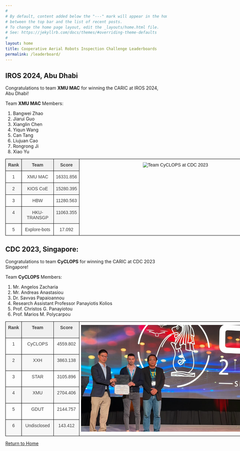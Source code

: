 ```yaml
---
#
# By default, content added below the "---" mark will appear in the home page
# between the top bar and the list of recent posts.
# To change the home page layout, edit the _layouts/home.html file.
# See: https://jekyllrb.com/docs/themes/#overriding-theme-defaults
#
layout: home
title: Cooperative Aerial Robots Inspection Challenge Leaderboards
permalink: /leaderboard/
---
```


## IROS 2024, Abu Dhabi

Congratulations to team **XMU MAC** for winning the CARIC at IROS 2024, Abu Dhabi!

Team **XMU MAC** Members:<br/>
 1. Bangwei Zhao <br/>
 2. Jiarui Guo<br/>
 3. Xianglin Chen<br/>
 4. Yiqun Wang<br/>
 5. Can Tang<br/>
 6. Liujuan Cao<br/>
 7. Rongrong Ji<br/>
 8. Xiao Yu<br/>

<style type="text/css">
.tg  {border-collapse:collapse;border-spacing:0;}
.tg td{border-color:black;border-style:solid;border-width:1px;font-family:Arial, sans-serif;font-size:14px;
  overflow:hidden;padding:10px 5px;word-break:normal;}
.tg th{border-color:black;border-style:solid;border-width:1px;font-family:Arial, sans-serif;font-size:14px;
  font-weight:normal;overflow:hidden;padding:10px 5px;word-break:normal;}
.tg .tg-kh82{background-color:#FDFDFD;border-color:#000000;color:#3F3F3F;text-align:center;vertical-align:top}
.tg .tg-k9d3{background-color:#F0F0F0;border-color:#000000;color:#3F3F3F;font-weight:bold;text-align:center;vertical-align:top}
.tg .tg-smba{background-color:#F7F7F7;color:#3F3F3F;text-align:center;vertical-align:top}
.tg .tg-m557{background-color:#F7F7F7;border-color:#000000;color:#3F3F3F;text-align:center;vertical-align:top}
.tg .tg-0lax{text-align:center;vertical-align:top}
</style>
<table class="tg" style="undefined;table-layout: fixed; width: 1000px"><colgroup>
<col style="width: 50px">
<col style="width: 100px">
<col style="width: 80px">
<col style="width: 600px">
</colgroup>
<thead>
  <tr>
    <th class="tg-k9d3">Rank</th>
    <th class="tg-k9d3">Team</th>
    <th class="tg-k9d3">Score</th>
    <th class="tg-0lax" rowspan="6"> <img src="../docs/mbs_trimmed_spedup.gif" width="100%" alt="Team CyCLOPS at CDC 2023">  </th>
  </tr>
  <tr>
    <th class="tg-kh82">1</th>
    <th class="tg-kh82">XMU MAC</th>
    <th class="tg-kh82">16331.856</th>
  </tr>
  <tr>
    <th class="tg-m557">2</th>
    <th class="tg-m557">KIOS CoE</th>
    <th class="tg-m557">15280.395</th>
  </tr>
  <tr>
    <th class="tg-kh82">3</th>
    <th class="tg-kh82">HBW</th>
    <th class="tg-kh82">11280.563</th>
  </tr>
  <tr>
    <th class="tg-m557">4</th>
    <th class="tg-m557">HKU-TRANSGP<br></th>
    <th class="tg-m557">11063.355</th>
  </tr>
  <tr>
    <th class="tg-kh82">5</th>
    <th class="tg-kh82">Explore-bots</th>
    <th class="tg-kh82" rowspan="6">17.092</th>
  </tr></thead>
</table>


## CDC 2023, Singapore:

Congratulations to team **CyCLOPS** for winning the CARIC at CDC 2023 Singapore!

Team **CyCLOPS** Members: <br/>
1. Mr. Angelos Zacharia <br/>
2. Mr. Andreas Anastasiou <br/>
3. Dr. Savvas Papaioannou <br/>
4. Research Assistant Professor Panayiotis Kolios <br/>
5. Prof. Christos G. Panayiotou <br/>
6. Prof. Marios M. Polycarpou <br/>

<style type="text/css">
.tg  {border-collapse:collapse;border-spacing:0;}
.tg td{border-color:black;border-style:solid;border-width:1px;font-family:Arial, sans-serif;font-size:14px;
  overflow:hidden;padding:10px 5px;word-break:normal;}
.tg th{border-color:black;border-style:solid;border-width:1px;font-family:Arial, sans-serif;font-size:14px;
  font-weight:normal;overflow:hidden;padding:10px 5px;word-break:normal;}
.tg .tg-kh82{background-color:#FDFDFD;border-color:#000000;color:#3F3F3F;text-align:center;vertical-align:top}
.tg .tg-k9d3{background-color:#F0F0F0;border-color:#000000;color:#3F3F3F;font-weight:bold;text-align:center;vertical-align:top}
.tg .tg-smba{background-color:#F7F7F7;color:#3F3F3F;text-align:center;vertical-align:top}
.tg .tg-m557{background-color:#F7F7F7;border-color:#000000;color:#3F3F3F;text-align:center;vertical-align:top}
.tg .tg-0lax{text-align:center;vertical-align:top}
</style>
<table class="tg" style="undefined;table-layout: fixed; width: 1000px"><colgroup>
<col style="width: 50px">
<col style="width: 100px">
<col style="width: 80px">
<col style="width: 600px">
</colgroup>
<thead>
  <tr>
    <td class="tg-k9d3"><span style="font-weight:bold;background-color:#F0F0F0">Rank</span></td>
    <td class="tg-k9d3"><span style="font-weight:bold;background-color:#F0F0F0">Team</span></td>
    <td class="tg-k9d3"><span style="font-weight:bold;background-color:#F0F0F0">Score</span></td>
    <td class="tg-0lax" rowspan="7"> <img src="../cyclops_cdc2023.jpg" width="100%" alt="Team CyCLOPS at CDC 2023"> </td>
  </tr>
  <tr>
    <td class="tg-kh82">1</td>
    <td class="tg-kh82">CyCLOPS</td>
    <td class="tg-kh82">4559.802</td>
  </tr>
  <tr>
    <td class="tg-m557">2</td>
    <td class="tg-m557">XXH</td>
    <td class="tg-m557">3863.138</td>
  </tr>
  <tr>
    <td class="tg-kh82">3</td>
    <td class="tg-kh82">STAR</td>
    <td class="tg-kh82">3105.896</td>
  </tr>
  <tr>
    <td class="tg-m557">4</td>
    <td class="tg-m557">XMU</td>
    <td class="tg-m557">2704.406</td>
  </tr>
  <tr>
    <td class="tg-kh82">5</td>
    <td class="tg-kh82">GDUT</td>
    <td class="tg-kh82">2144.757</td>
  </tr>
  <tr>
    <td class="tg-smba">6</td>
    <td class="tg-smba">Undisclosed</td>
    <td class="tg-smba">143.412</td>
  </tr></thead></table>

  [Return to Home](/caric)